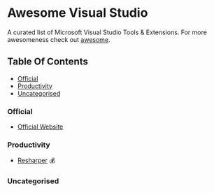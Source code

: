 # Awesome Visual Studio
A curated list of Microsoft Visual Studio Tools &amp; Extensions. For more awesomeness check out [awesome](https://github.com/sindresorhus/awesome).

## Table Of Contents
- [Official](#official)
- [Productivity](#productivity)
- [Uncategorised](#uncategorised)

### Official
- [Official Website](https://www.visualstudio.com)

### Productivity
- [Resharper](https://marketplace.visualstudio.com/items?itemName=JetBrains.ReSharper) :moneybag:
### Uncategorised

<!--stackedit_data:
eyJoaXN0b3J5IjpbODAwMjI2MDI3XX0=
-->